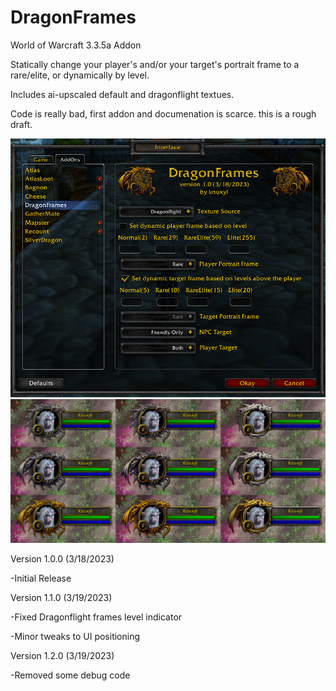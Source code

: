 # DragonFrames
World of Warcraft 3.3.5a Addon

Statically change your player's and/or your target's portrait frame to a rare/elite, or dynamically by level.

Includes ai-upscaled default and dragonflight textues.

Code is really bad, first addon and documenation is scarce. this is a rough draft. 

![Options](options.png?raw=true)
![Frames](frames.png?raw=true)

Version 1.0.0 (3/18/2023)

-Initial Release


Version 1.1.0 (3/19/2023)

-Fixed Dragonflight frames level indicator

-Minor tweaks to UI positioning


Version 1.2.0 (3/19/2023)

-Removed some debug code
